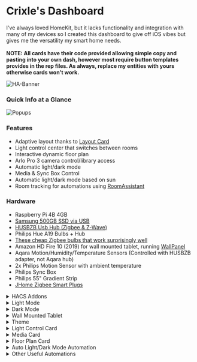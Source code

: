 # Crixle's Dashboard
I've always loved HomeKit, but it lacks functionality and integration with many of my devices so I created this dashboard to give off iOS vibes but gives me the versatility my smart home needs. </br>
</br>
**NOTE: All cards have their code provided allowing simple copy and pasting into your own dash, however most require button templates provides in the rep files. As always, replace my entities with yours otherwise cards won't work.**

![HA-Banner](https://user-images.githubusercontent.com/54859942/132930175-cf1af00c-8d36-4426-8032-c4fce5668be1.png)
### Quick Info at a Glance
![Popups](https://user-images.githubusercontent.com/54859942/132931495-9bd4d51e-e8ca-4b76-baa3-ce5ba415df07.gif)


### Features
- Adaptive layout thanks to [Layout Card](https://github.com/thomasloven/lovelace-layout-card)
- Light control center that switches between rooms
- Interactive dynamic floor plan
- Arlo Pro 3 camera control/library access
- Automatic light/dark mode
- Media & Sync Box Control
- Automatic light/dark mode based on sun
- Room tracking for automations using [RoomAssistant](https://www.room-assistant.io/)
### Hardware
 - Raspberry Pi 4B 4GB
 - [Samsung 500GB SSD via USB](https://www.bestbuy.com/site/samsung-t7-500gb-external-usb-3-2-gen-2-portable-solid-state-drive-with-hardware-encryption-indigo-blue/6408298.p?skuId=6408298)
 -  [HUSBZB Usb Hub (Zigbee & Z-Wave)](https://www.amazon.com/gp/product/B01GJ826F8/ref=ppx_yo_dt_b_asin_title_o03_s00?ie=UTF8&psc=1)
 -  Philips Hue A19 Bulbs + Hub
 -  [These cheap Zigbee bulbs that work surprisingly well](https://www.homedepot.com/p/EcoSmart-60-Watt-Equivalent-A19-Dimmable-SMART-LED-Light-Bulb-Tunable-White-2-Pack-A9A19A60WESDZ02/309683612)
 -  Amazon HD Fire 10 (2019) for wall mounted tablet, running [WallPanel](https://play.google.com/store/apps/details?id=com.thanksmister.iot.wallpanel&hl=en_US&gl=US)
 -  Aqara Motion/Humidity/Temperature Sensors (Controlled with HUSBZB adapter, not Aqara hub)
 -  2x Philips Motion Sensor with ambient temperature
 -  Philips Sync Box
 -  Philips 55" Gradient Strip
 -  [JHome Zigbee Smart Plugs](https://www.amazon.com/gp/product/B08K7FY2GP/ref=ppx_yo_dt_b_asin_title_o00_s00?ie=UTF8&psc=1)


<details>
  <summary>HACS Addons</summary>
  
  # HACS Addons
  | Card | Link |
  | :--- | ---- |
  | Button Card | [link](https://github.com/custom-cards/button-card) |
  | Vertical Stack In Card | [link](https://github.com/custom-cards/vertical-stack-in-card) |
  | CSS Card Mod | [link](https://github.com/thomasloven/lovelace-card-mod) |
  | Layout Card | [link](https://github.com/thomasloven/lovelace-layout-card) |
  | Light Popup Card | [link](https://github.com/DBuit/light-popup-card) |
  | Auto Entities | [link](https://github.com/thomasloven/lovelace-auto-entities) |
  | Browser Mod | [link](https://github.com/thomasloven/hass-browser_mod) |
  | State-Switch | [link](https://github.com/thomasloven/lovelace-state-switch) |
  | Home Feed Card | [link](https://github.com/gadgetchnnel/lovelace-home-feed-card) |
  | Mini Media Player | [link](https://github.com/kalkih/mini-media-player) |
  | Aarlo | [link](https://github.com/twrecked/lovelace-hass-aarlo) |
  | Swipe Card | [link](https://github.com/bramkragten/swipe-card) |
  | Theme | [link](https://github.com/basnijholt/lovelace-ios-themes) |
  | Paper Buttons | [link](https://github.com/jcwillox/lovelace-paper-buttons-row) |
  | Layout Card | [link](https://github.com/thomasloven/lovelace-layout-card) |
  | Kiosk Mode | [link](https://github.com/maykar/kiosk-mode)
 
</details>
<details>
  <summary>Light Mode</summary>
  
  ![LightDash](https://user-images.githubusercontent.com/54859942/132930222-52fafde5-5684-4f32-8028-9db8475146c5.png)


</details>


<details>
  <summary>Dark Mode</summary>
  
  ![DarkDash](https://user-images.githubusercontent.com/54859942/132930231-127aca01-695a-44e3-8608-d935f75408b8.png)


</details>
<details>
  <summary>Wall Mounted Tablet</summary>
  
  I have a Kindle Fire 10 (2019) mounted to the wall with a few command strips, and it works beautifully! I initially used FullyKiosk to isolate Home Assistant, however it can only access a really old version of Android WebView which made it really slow and unresponsive. I was shocked when I tried WallPanel and it works almost flawlessly! I know leaving the Kindle plugged in 24/7 is really bad for the battery but :shrug:
 ![IMG_2713](https://user-images.githubusercontent.com/54859942/132931199-e96f00c3-869d-463b-91e6-b6e130540f9a.JPG)


</details>
<details>
  <summary>Theme</summary>
  
  You probably recognized my light mode theme, probably because it's one of the [ios dark mode themes](https://github.com/basnijholt/lovelace-ios-dark-mode-theme) with some tweaks and a custom background made by me! Both the background and the code is provided in the files!
 # Optional: The font I'm using is [DM Sans](https://fonts.google.com/specimen/DM+Sans) and you have to import that into your dashboard resources! Check out [this guide](https://community.home-assistant.io/t/adding-resources-to-lovelace/180729) and look at the 2nd post for reference!

</details>


<details>
  <summary>Light Control Card</summary>
  
  Control multiple lights and devices per room all while in one card! If the globe for a room is glowing, then that means lights are on in that room. Holding down on the globe will toggle them. Achieved by grouping the lights by rooms into grids, then using a state-switch card based off of the URL hash. Open the link above for more info.
 
  ![Lights](https://user-images.githubusercontent.com/54859942/132930244-e507add3-2313-4adf-bafd-ea6ed2581dff.gif)

  ![lightpopup](https://github.com/crixle/homeassistant-config/blob/main/lightpopup.gif)
 
  ```
type: vertical-stack
cards:
  - type: entities
    style: |
      ha-card {
        background: none;
        box-shadow: none;
        }
    entities:
      - type: custom:paper-buttons-row
        buttons:
          - entity: group.boudoir
            name: false
            icon: hass:sofa-single
            style:
              button:
                background: rgba(255,255,255,.1)
                box-shadow: >
                  {% if is_state('group.boudoir', 'on') %}

                  0px 8px 15px rgba(0, 0, 0, 0.2), inset 0 0 10px
                  rgba(255,255,255,.5)

                  {% else %}
                    0px 8px 15px rgba(0, 0, 0, 0.2);
                  {% endif %}
                border-radius: 50px
                padding: 20px
                color: |
                  {% if is_state('group.boudoir', 'on') %}
                    white
                  {% else %}
                    rgba(0,0,0,.5)
                  {% endif %}
              icon:
                '--mdc-icon-size': 40px
            state_styles:
              '#boudoir':
                button:
                  background: rgba(255,255,255,.5)
                  box-shadow: 0 0 15px rgba(255,255,255,.6)
            tap_action:
              action: navigate
              navigation_path: '#boudoir'
            hold_action:
              action: toggle
          - entity: group.bedroom
            name: false
            icon: hass:bed-king
            style:
              button:
                background: rgba(255,255,255,.1)
                border-radius: 50px
                padding: 20px
                box-shadow: |
                  {% if is_state('group.bedroom', 'on') %}
                   0px 8px 15px rgba(0, 0, 0, 0.2), inset 0 0 10px rgba(255,255,255,.5)
                  {% else %}
                    0px 8px 15px rgba(0, 0, 0, 0.2);
                  {% endif %}
                color: |
                  {% if is_state('group.bedroom', 'on') %}
                    white
                  {% else %}
                    rgba(0,0,0,.5)
                  {% endif %}
              icon:
                '--mdc-icon-size': 40px
            tap_action:
              action: navigate
              navigation_path: '#bedroom'
            hold_action:
              action: toggle
          - entity: group.office
            name: false
            icon: hass:laptop
            style:
              button:
                background: rgba(255,255,255,.1)
                border-radius: 50px
                padding: 20px
                box-shadow: |
                  {% if is_state('group.office', 'on') %}
                    0px 8px 15px rgba(0, 0, 0, 0.2),inset 0 0 10px rgba(255,255,255,.5)
                  {% else %}
                    0px 8px 15px rgba(0, 0, 0, 0.2);
                  {% endif %}
                color: |
                  {% if is_state('group.office', 'on') %}
                    white
                  {% else %}
                    rgba(0,0,0,.5)
                  {% endif %}
              icon:
                '--mdc-icon-size': 40px
            tap_action:
              action: navigate
              navigation_path: '#office'
            hold_action:
              action: toggle
          - entity: group.kitchen
            name: false
            icon: hass:stairs-down
            style:
              button:
                background: rgba(255,255,255,.1)
                border-radius: 50px
                padding: 20px
                box-shadow: |
                  {% if is_state('group.kitchen', 'on') %}
                   0px 8px 15px rgba(0, 0, 0, 0.2), inset 0 0 10px rgba(255,255,255,.5)
                  {% else %}
                    0px 8px 15px rgba(0, 0, 0, 0.2);
                  {% endif %}
                color: |
                  {% if is_state('group.kitchen', 'on') %}
                    white
                  {% else %}
                    rgba(0,0,0,.5)
                  {% endif %}
              icon:
                '--mdc-icon-size': 40px
            tap_action:
              action: navigate
              navigation_path: '#downstairs'
            hold_action:
              action: toggle
    view_layout:
      grid-area: orbs
      place-self: end stretch
  - type: entities
    entities:
      - type: custom:state-switch
        entity: hash
        default: boudoir
        states:
          boudoir:
            type: custom:mod-card
            card:
              type: custom:auto-entities
              card:
                type: grid
                square: false
                columns: 3
              filter:
                include:
                  - domain: light
                    area: Boudoir
                    options:
                      type: custom:button-card
                      template:
                        - grid_card
                        - light
                  - entity_id: light.boudoir_ceiling_light
                    options:
                      type: custom:button-card
                      template:
                        - grid_card
                        - light
                  - entity_id: light.tv_bars
                    options:
                      type: custom:button-card
                      template:
                        - grid_card
                        - light
                  - entity_id: media_player.boudoir_tv_2
                    options:
                      type: custom:button-card
                      tap_action:
                        action: more-info
                      template:
                        - grid_card
                        - tv
                  - entity_id: switch.air_purifier
                    options:
                      type: custom:button-card
                      template:
                        - grid_card
                      state:
                        - value: 'on'
                          spin: true
                exclude:
                  - entity_id: light.ceiling_1
                  - entity_id: light.ceiling_2
                  - entity_id: light.hue_play_1
                  - entity_id: light.hue_play_1_2
              card_param: cards
          bedroom:
            type: custom:mod-card
            card:
              type: custom:auto-entities
              card:
                type: grid
                square: false
                columns: 3
              filter:
                include:
                  - domain: light
                    area: Bedroom
                    options:
                      type: custom:button-card
                      template:
                        - grid_card
                        - light
                  - entity_id: media_player.bedroom_tv
                    options:
                      type: custom:button-card
                      template:
                        - grid_card
                        - tv
                      tap_action:
                        action: more-info
                  - entity_id: switch.bedroom_ac
                    options:
                      type: custom:button-card
                      template:
                        - grid_card
                exclude:
                  - entity_id: light.ceiling_1
                  - entity_id: light.ceiling_2
                  - entity_id: light.hue_play_1
                  - entity_id: light.hue_play_1_2
              card_param: cards
          office:
            type: custom:mod-card
            card:
              type: custom:auto-entities
              card:
                type: grid
                square: false
                columns: 3
              filter:
                include:
                  - domain: light
                    area: Crixle's Room
                    options:
                      type: custom:button-card
                      template:
                        - grid_card
                        - light
                  - entity_id: media_player.office_speaker
                    options:
                      type: custom:button-card
                      template:
                        - grid_card
                        - tv
                      tap_action:
                        action: more-info
                  - entity_id: switch.clem
                    options:
                      type: custom:button-card
                      template:
                        - grid_card
                      lock:
                        enabled: true
                exclude:
                  - entity_id: light.ceiling_1
                  - entity_id: light.ceiling_2
                  - entity_id: light.hue_play_1
                  - entity_id: light.hue_play_1_2
              card_param: cards
              sort:
                method: domain
                reverse: false
                numeric: false
          downstairs:
            type: custom:mod-card
            card:
              type: grid
              cards:
                - type: custom:button-card
                  entity: group.kitchen
                  template:
                    - grid_card
                - type: custom:button-card
                  entity: group.livingroom
                  template:
                    - grid_card
                - type: custom:button-card
                  entity: vacuum.rug_b
                  template:
                    - grid_card
                - type: custom:button-card
                  entity: media_player.kitchen_sonos
                  template:
                    - grid_card
                    - tv
    view_layout:
      grid-area: control
      place-self: start stretch
    card_mod:
      style: |
        ha-card {
          border-radius: 30px;
        }


  ```
</details>


<details>
  <summary>Media Card</summary>
  This card pops up when I select the main TV, and allows me to skip content and adjust volume. Below that allows me to control our Philips Sync Box and change the entertainment 
 zones right blow it. To paste this 
                     
  ![Media](https://user-images.githubusercontent.com/54859942/132930473-da620641-11dc-4cf0-95d3-e256d638f508.png)

                     
  ```
  media_player.boudoir_tv_2:  ### Must be put into lovelace-ui file with appropriate entities
    title: TV Controls
    card:
      type: entities
      entities:
        - type: custom:mini-media-player
          entity: media_player.boudoir_tv_2
          volume_stateless: true
          card_mod:
            style: |
              ha-card {
                box-shadow: none;
              }
        - type: custom:mini-media-player
          entity: media_player.sync_box
          hide:
            controls: true
            power: true
            source: true
          card_mod:
            style: |
              ha-card {
                box-shadow: none;
              }
        - type: custom:mod-card
          card:
            type: grid
            cards:
              - type: custom:button-card
                tap_action:
                  action: toggle
                entity: script.syncboxtogglevideomode
                layout: vertical
                show_name: false
                template: scene
                styles:
                  card:
                    - box-shadow: >-
                        rgba(0, 0, 0, 0.16) 0px 3px 6px, rgba(0, 0, 0, 0.23) 0px
                        3px 6px
              - type: custom:button-card
                tap_action:
                  action: toggle
                entity: script.syncboxtogglemusicmode
                layout: vertical
                show_name: false
                template: scene
                styles:
                  card:
                    - box-shadow: >-
                        rgba(0, 0, 0, 0.16) 0px 3px 6px, rgba(0, 0, 0, 0.23) 0px
                        3px 6px
              - type: custom:button-card
                tap_action:
                  action: toggle
                entity: script.syncboxtogglegamemode
                layout: vertical
                show_name: false
                template: scene
                styles:
                  card:
                    - box-shadow: >-
                        rgba(0, 0, 0, 0.16) 0px 3px 6px, rgba(0, 0, 0, 0.23) 0px
                        3px 6px
              - type: custom:button-card
                tap_action:
                  action: toggle
                entity: script.syncboxdecrease
                layout: vertical
                show_name: false
                template: scene
                styles:
                  card:
                    - box-shadow: >-
                        rgba(0, 0, 0, 0.16) 0px 3px 6px, rgba(0, 0, 0, 0.23) 0px
                        3px 6px
              - type: custom:button-card
                tap_action:
                  action: toggle
                entity: script.syncboxtoggle
                layout: vertical
                show_name: false
                template: scene
                styles:
                  card:
                    - box-shadow: >-
                        rgba(0, 0, 0, 0.16) 0px 3px 6px, rgba(0, 0, 0, 0.23) 0px
                        3px 6px
              - type: custom:button-card
                tap_action:
                  action: toggle
                entity: script.syncboxintensityincrease
                layout: vertical
                show_name: false
                template: scene
                styles:
                  card:
                    - box-shadow: >-
                        rgba(0, 0, 0, 0.16) 0px 3px 6px, rgba(0, 0, 0, 0.23) 0px
                        3px 6px
              - type: custom:button-card
                tap_action:
                  action: toggle
                entity: script.syncboxstriponly
                show_icon: false
                name: Strip Only
                template: scene
                styles:
                  card:
                    - box-shadow: >-
                        rgba(0, 0, 0, 0.16) 0px 3px 6px, rgba(0, 0, 0, 0.23) 0px
                        3px 6px
              - type: custom:button-card
                tap_action:
                  action: toggle
                entity: script.syncboxstripbars
                show_icon: false
                name: Strip + Bars
                template: scene
                styles:
                  card:
                    - box-shadow: >-
                        rgba(0, 0, 0, 0.16) 0px 3px 6px, rgba(0, 0, 0, 0.23) 0px
                        3px 6px
              - type: custom:button-card
                tap_action:
                  action: toggle
                entity: script.syncboxalllights
                show_icon: false
                name: All Lights
                template: scene
                styles:
                  card:
                    - box-shadow: >-
                        rgba(0, 0, 0, 0.16) 0px 3px 6px, rgba(0, 0, 0, 0.23) 0px
                        3px 6px
            square: false
      card_mod:
        style: |
          ha-card {
            font-family: DM Sans;
            box-shadow: none;
          }
  ```
</details>        
                     
<details>
  <summary>Floor Plan Card</summary>
  
  This card is my favorite because it's informative and let's me look at the entire house in a glance. Best part is that it was relatively easy to make with a bit of patience. I followed [this guide](https://community.home-assistant.io/t/floorplan-ui-with-color-synced-lights/169417) and had it working within a couple hours. The guide allows you to sync the color to match color and brightness, but I had issues with color matching not being accurate so I just match brightness.
  ![floorplan](https://user-images.githubusercontent.com/54859942/120511145-1e8e0000-c398-11eb-93af-11c22549a6e9.gif)
  ## Code
   ```
    type: 'custom:stack-in-card'
    style: |
      ha-card {
        background: var( --ha-card-background, var(--card-background-color, white) );
        padding: 10px;
        border-radius: 30px;
        box-shadow: 0 5px 18px rgba(0,0,0,.2);
        }
    cards:
      - type: 'custom:config-template-card'
        entities:
          - light.desk_lamp
          - light.standing_lamp
          - light.boudoir_ceiling_light
          - light.nanoleaf
          - light.bedside_lamp
          - light.bedroom_floor_lamp
          - light.vine_lights
          - light.closet_1
          - light.hue_play_gradient_lightstrip_1
          - light.office_strip
          - light.office_lamp_1
          - light.desk_lamp_2
        card:
          type: picture-elements
          image: /local/floorplan/base/floorday.png
          elements:
            - type: conditional
              conditions:
                - entity: light.desk_lamp
                  state: 'on'
              elements:
                - type: image
                  image: /local/floorplan/lights/boudoirdesklamp.png
                  style:
                    width: 100%
                    height: 100%
                    top: 50%
                    left: 50%
                    mix-blend-mode: lighten
            - type: conditional
              conditions:
                - entity: light.standing_lamp
                  state: 'on'
              elements:
                - type: image
                  image: /local/floorplan/lights/boudoirstanding_lamp.png
                  style:
                    opacity: '${ states[''light.standing_lamp''].attributes.brightness / 255 }'
                    width: 100%
                    height: 100%
                    top: 50%
                    left: 50%
                    mix-blend-mode: lighten
            - type: conditional
              conditions:
                - entity: light.boudoir_ceiling_light
                  state: 'on'
              elements:
                - type: image
                  image: /local/floorplan/lights/boudoirceilinglight.png
                  style:
                    opacity: >-
                      ${ states['light.boudoir_ceiling_light'].attributes.brightness
                      / 255 }
                    width: 100%
                    height: 100%
                    top: 50%
                    left: 50%
                    mix-blend-mode: lighten
            - type: conditional
              conditions:
                - entity: light.nanoleaf
                  state: 'on'
              elements:
                - type: image
                  image: /local/floorplan/lights/boudoirnanoleaf.png
                  style:
                    opacity: '${ states[''light.nanoleaf''].attributes.brightness / 255 }'
                    width: 100%
                    height: 100%
                    top: 50%
                    left: 50%
                    mix-blend-mode: lighten
            - type: conditional
              conditions:
                - entity: light.bedside_lamp
                  state: 'on'
              elements:
                - type: image
                  image: /local/floorplan/lights/bedroombedsidelamp.png
                  style:
                    opacity: '${ states[''light.bedside_lamp''].attributes.brightness / 255 }'
                    width: 100%
                    height: 100%
                    top: 50%
                    left: 50%
                    mix-blend-mode: lighten
            - type: conditional
              conditions:
                - entity: light.bedroom_floor_lamp
                  state: 'on'
              elements:
                - type: image
                  image: /local/floorplan/lights/bedroomfloorlamp.png
                  style:
                    opacity: >-
                      ${ states['light.bedroom_floor_lamp'].attributes.brightness /
                      255 }
                    width: 100%
                    height: 100%
                    top: 50%
                    left: 50%
                    mix-blend-mode: lighten
            - type: conditional
              conditions:
                - entity: light.vine_lights
                  state: 'on'
              elements:
                - type: image
                  image: /local/floorplan/lights/bedroomvinelights.png
                  style:
                    opacity: '${ states[''light.vine_lights''].attributes.brightness / 255 }'
                    width: 100%
                    height: 100%
                    top: 50%
                    left: 50%
                    mix-blend-mode: lighten
            - type: conditional
              conditions:
                - entity: light.closet_1
                  state: 'on'
              elements:
                - type: image
                  image: /local/floorplan/lights/boudoircloset.png
                  style:
                    opacity: '${ states[''light.closet_1''].attributes.brightness / 255 }'
                    width: 100%
                    height: 100%
                    top: 50%
                    left: 50%
                    mix-blend-mode: lighten
            - type: conditional
              conditions:
                - entity: light.hue_play_gradient_lightstrip_1
                  state: 'on'
              elements:
                - type: image
                  image: /local/floorplan/lights/boudoirtv.png
                  style:
                    opacity: >-
                      ${
                      states['light.hue_play_gradient_lightstrip_1'].attributes.brightness
                      / 255 }
                    width: 100%
                    height: 100%
                    top: 50%
                    left: 50%
                    mix-blend-mode: lighten
            - type: conditional
              conditions:
                - entity: switch.clem
                  state: 'on'
              elements:
                - type: image
                  image: /local/floorplan/lights/officeclem.png
                  style:
                    width: 100%
                    height: 100%
                    top: 50%
                    left: 50%
                    mix-blend-mode: lighten
            - type: conditional
              conditions:
                - entity: light.office_strip
                  state: 'on'
              elements:
                - type: image
                  image: /local/floorplan/lights/officestrip.png
                  style:
                    width: 100%
                    height: 100%
                    top: 50%
                    left: 50%
                    mix-blend-mode: lighten
                    opacity: '${ states[''light.office_strip''].attributes.brightness / 255 }'
            - type: conditional
              conditions:
                - entity: light.office_lamp_1
                  state: 'on'
              elements:
                - type: image
                  image: /local/floorplan/lights/officedesklamp1.png
                  style:
                    filter: >-
                      ${ "hue-rotate(" +
                      (states['light.office_lamp_1'].attributes.hs_color ?
                      states['light.office_lamp_1'].attributes.hs_color[0] : 0) +
                      "deg)"}
                    width: 100%
                    height: 100%
                    top: 50%
                    left: 50%
                    mix-blend-mode: lighten
                    opacity: '${ states[''light.office_lamp_1''].attributes.brightness / 255 }'
            - type: conditional
              conditions:
                - entity: light.desk_lamp_2
                  state: 'on'
              elements:
                - type: image
                  image: /local/floorplan/lights/officedesklamp2.png
                  style:
                    filter: >-
                      ${ "hue-rotate(" +
                      (states['light.desk_lamp_2'].attributes.hs_color ?
                      states['light.desk_lamp_2'].attributes.hs_color[0] : 0) +
                      "deg)"}
                    width: 100%
                    height: 100%
                    top: 50%
                    left: 50%
                    mix-blend-mode: lighten
                    opacity: '${ states[''light.desk_lamp_2''].attributes.brightness / 255 }'
            - type: 'custom:button-card'
              style:
                height: 7%
                width: 7%
                left: 73.5%
                top: 5%
              entity: light.nanoleaf
              template: floorbutton
            - type: 'custom:button-card'
              style:
                height: 7%
                width: 7%
                left: 90%
                top: 7%
              entity: light.desk_lamp
              template: floorbutton
            - type: 'custom:button-card'
              style:
                height: 7%
                width: 7%
                left: 95%
                top: 85%
              entity: light.standing_lamp
              template: floorbutton
            - type: 'custom:button-card'
              style:
                height: 7%
                width: 7%
                left: 80%
                top: 55%
              entity: light.boudoir_ceiling_light
              template: floorbutton
            - type: 'custom:button-card'
              style:
                height: 7%
                width: 7%
                left: 38%
                bottom: 7%
              entity: light.vine_lights
              template: floorbutton
            - type: 'custom:button-card'
              style:
                height: 7%
                width: 7%
                left: 35%
                bottom: 15%
              entity: light.bedroom_floor_lamp
              template: floorbutton
            - type: 'custom:button-card'
              style:
                height: 7%
                width: 7%
                left: 57%
                top: 7%
              entity: light.bedside_lamp
              template: floorbutton
            - type: state-icon
              entity: media_player.boudoir_tv_2
              style:
                top: 25%
                right: 27.5%
            - type: state-icon
              entity: switch.air_purifier
              icon: 'hass:air-purifier'
              tap_action:
                action: toggle
              style:
                right: 27%
                bottom: 25%
            - type: state-label
              entity: sensor.lumi_lumi_weather_0a037c06_temperature
              style:
                color: white
                left: 15%
                bottom: '-5%'
      - type: 'custom:config-template-card'
        entities:
          - light.hue_white_lamp_1
          - light.living_room_couch_lamp
          - light.kitchen_island_lighting
          - light.living_room_ceiling_light_1
          - light.hall_lamp
        card:
          type: picture-elements
          image: /local/floorplan/base/downstairsday.png
          elements:
            - type: conditional
              conditions:
                - entity: light.hue_white_lamp_1
                  state: 'on'
              elements:
                - type: image
                  image: /local/floorplan/lights/kitchenceiling.png
                  style:
                    opacity: >-
                      ${ states['light.hue_white_lamp_1'].attributes.brightness /
                      255 }
                    width: 100%
                    height: 100%
                    top: 50%
                    left: 50%
                    mix-blend-mode: lighten
            - type: conditional
              conditions:
                - entity: light.living_room_couch_lamp
                  state: 'on'
              elements:
                - type: image
                  image: /local/floorplan/lights/livingroomlamp.png
                  style:
                    opacity: >-
                      ${
                      states['light.living_room_couch_lamp'].attributes.brightness /
                      255 }
                    width: 100%
                    height: 100%
                    top: 50%
                    left: 50%
                    mix-blend-mode: lighten
            - type: conditional
              conditions:
                - entity: light.kitchen_island_lighting
                  state: 'on'
              elements:
                - type: image
                  image: /local/floorplan/lights/kitchenislandlights.png
                  style:
                    opacity: >-
                      ${
                      states['light.kitchen_island_lighting'].attributes.brightness
                      / 255 }
                    width: 100%
                    height: 100%
                    top: 50%
                    left: 50%
                    mix-blend-mode: lighten
            - type: conditional
              conditions:
                - entity: light.living_room_ceiling_light_1
                  state: 'on'
              elements:
                - type: image
                  image: /local/floorplan/lights/livingroomlights.png
                  style:
                    opacity: >-
                      ${
                      states['light.living_room_ceiling_light_1'].attributes.brightness
                      / 255 }
                    width: 100%
                    height: 100%
                    top: 50%
                    left: 50%
                    mix-blend-mode: lighten
            - type: conditional
              conditions:
                - entity: light.hall_lamp
                  state: 'on'
              elements:
                - type: image
                  image: /local/floorplan/lights/livingroomwalllight.png
                  style:
                    opacity: '${ states[''light.hall_lamp''].attributes.brightness / 255 }'
                    width: 100%
                    height: 100%
                    top: 50%
                    left: 50%
                    mix-blend-mode: lighten
            - type: 'custom:button-card'
              style:
                height: 7%
                width: 7%
                left: 20%
                top: 48%
              entity: group.kitchen
              template: floorbutton
            - type: 'custom:button-card'
              style:
                height: 7%
                width: 7%
                left: 55%
                top: 48%
              entity: group.livingroom
              template: floorbutton
            - type: state-icon
              entity: vacuum.rug_b
              tap_action:
                action: toggle
              style:
                left: 10%
                bottom: 0%
            - type: state-label
              entity: lock.back_door
              tap_action:
                action: toggle
              style:
                right: '-7%'
                bottom: 8%
                color: white
            - type: state-label
              entity: lock.front_door
              tap_action:
                action: toggle
              style:
                left: 7%
                top: 30%
                color: white
            - type: state-label
              entity: lock.front_door
              tap_action:
                action: toggle
              style:
                left: 7%
                top: 30%
                color: white
            - type: conditional
              conditions:
                - entity: sensor.washer
                  state: 'on'
              elements:
                - type: state-label
                  entity: sensor.washer_remaining_time
                  style:
                    right: 5%
                    top: 17.5%
                    color: white
                - type: 'custom:text-element'
                  text: m
                  style:
                    right: 5%
                    top: 17.5%
                    color: white
            - type: conditional
              conditions:
                - entity: sensor.dryer
                  state: 'on'
              elements:
                - type: state-label
                  entity: sensor.dryer_remaining_time
                  style:
                    right: 5%
                    top: 31%
                    color: white
                - type: 'custom:text-element'
                  text: m
                  style:
                    right: 5%
                    top: 31%
                    color: white

  ```

</details>
<details>
  <summary>Auto Light/Dark Mode Automation</summary>
  
  ### Make sure you replace the themes with yours!
  ```
  alias: Auto Lovelace Theme
    description: ''
    trigger:
      - platform: sun
        event: sunrise
        offset: '00:10:00'
      - platform: sun
        event: sunset
        offset: '00:10:00'
    condition: []
    action:
      - service: frontend.set_theme
        data:
          name: |
            {% if is_state('sun.sun', 'above_horizon') %}
              "Custom Light Mode"
            {% else %}
              "Custom Dark Mode"
            {% endif %}
    mode: single
  ```

</details>
<details>
  <summary>Other Useful Automations</summary>
  
  ### Motion Lights with time based brightnesses
  ```
alias: Hall Motion Lights
description: ''
trigger:
  - type: occupied
    platform: device
    device_id: 182bb3b5150abbefa4916f863008bb75
    entity_id: binary_sensor.bathroom_hall_motion_sensor_occupancy
    domain: binary_sensor
condition:
  - condition: or
    conditions:
      - condition: state
        entity_id: person.xxx
        state: home
      - condition: state
        entity_id: person.xxx
        state: home
action:
  - choose:
      - conditions:
          - condition: time
            after: '22:00'
            before: '08:00:00'
        sequence:
          - service: light.turn_on
            target:
              device_id:
                - 345a2abaf6f0eef2d51f92cf51affa9b
                - 6949950b1a739fd3207efdc18b72307c
            data:
              brightness_pct: 20
          - wait_for_trigger:
              - type: not_occupied
                platform: device
                device_id: 182bb3b5150abbefa4916f863008bb75
                entity_id: binary_sensor.bathroom_hall_motion_sensor_occupancy
                domain: binary_sensor
                for:
                  hours: 0
                  minutes: 0
                  seconds: 0
                  milliseconds: 0
          - service: light.turn_off
            target:
              device_id:
                - 6949950b1a739fd3207efdc18b72307c
                - 345a2abaf6f0eef2d51f92cf51affa9b
    default:
      - service: light.turn_on
        target:
          device_id:
            - 345a2abaf6f0eef2d51f92cf51affa9b
            - 6949950b1a739fd3207efdc18b72307c
        data:
          brightness_pct: 80
      - wait_for_trigger:
          - type: not_occupied
            platform: device
            device_id: 182bb3b5150abbefa4916f863008bb75
            entity_id: binary_sensor.bathroom_hall_motion_sensor_occupancy
            domain: binary_sensor
            for:
              hours: 0
              minutes: 3
              seconds: 0
              milliseconds: 0
      - service: light.turn_off
        target:
          device_id:
            - 345a2abaf6f0eef2d51f92cf51affa9b
            - 6949950b1a739fd3207efdc18b72307c
mode: single

  ```

</details>
